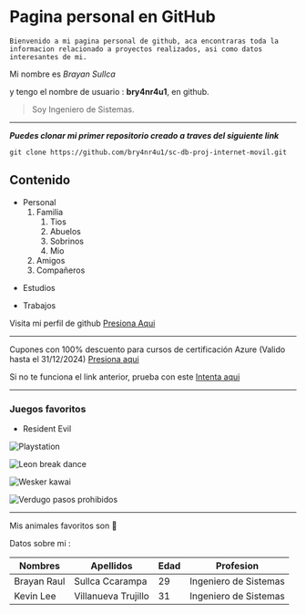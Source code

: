 <!--Titulo o encabezado -->

# Pagina personal en GitHub

<!--Sangria-->

    Bienvenido a mi pagina personal de github, aca encontraras toda la informacion relacionado a proyectos realizados, asi como datos interesantes de mi.

<!--Italica -->

Mi nombre es *Brayan Sullca* 

<!--Negrita -->

y tengo el nombre de usuario : **bry4nr4u1**, en github.

<!--Dar formato de cita -->

> Soy Ingeniero de Sistemas. 

___

<!--Italica y Negrita-->
***Puedes clonar mi primer repositorio creado a traves del siguiente link*** 

<!--Codigo programable para mostrar-->
```
git clone https://github.com/bry4nr4u1/sc-db-proj-internet-movil.git
```

## Contenido

<!--Lista ordernada y desordenada-->

* Personal
    1. Familia
        1. Tios
        2. Abuelos
        3. Sobrinos
        4. Mio
    2. Amigos
    3. Compañeros
- Estudios
+ Trabajos

<!--Links-->

Visita mi perfil de github [Presiona Aqui](https://github.com/bry4nr4u1)

***

Cupones con 100% descuento para cursos de certificación Azure (Valido hasta el 31/12/2024) [Presiona aqui](https://www.youtube.com/watch?v=dQw4w9WgXcQ&ab_channel=RickAstley)

Si no te funciona el link anterior, prueba con este [Intenta aqui](https://www.youtube.com/watch?v=ktSf3ajdfkk&ab_channel=NontechBunker)

---

### Juegos favoritos

* Resident Evil 

<!--Badge-->

![Playstation](https://img.shields.io/badge/Playstation-003791?style=for-the-badge&logo=playstation&logoColor=white)

<!--Image (.gif)-->

![Leon break dance](https://media.tenor.com/EvVFLLk7CDEAAAAj/leon-kennedy-getting-jiggy-with-it.gif)

![Wesker kawai](https://media.tenor.com/VMOKAJXRyV0AAAAM/albert-wesker-resident-evil.gif)

![Verdugo pasos prohibidos](https://media.tenor.com/KiPvFAaJnLQAAAAj/resident-evil-4-verdugo.gif)

***

<!--Emoji -->

Mis animales favoritos son :dog:

<!--Tablas -->

Datos sobre mi :

| Nombres     | Apellidos | Edad | Profesion |
|-------------|-----------|------|-----------|
|Brayan Raul  | Sullca Ccarampa | 29 | Ingeniero de Sistemas |
|Kevin Lee| Villanueva Trujillo |31 | Ingeniero de Sistemas |